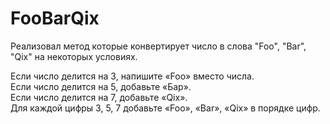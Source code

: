 # FooBarQix
Реализовал метод которые конвертирует число в слова "Foo", "Bar", "Qix" на некоторых условиях.


Если число делится на 3, напишите «Foo» вместо числа.  
Если число делится на 5, добавьте «Бар».  
Если число делится на 7, добавьте «Qix».  
Для каждой цифры 3, 5, 7 добавьте «Foo», «Bar», «Qix» в порядке цифр.  
